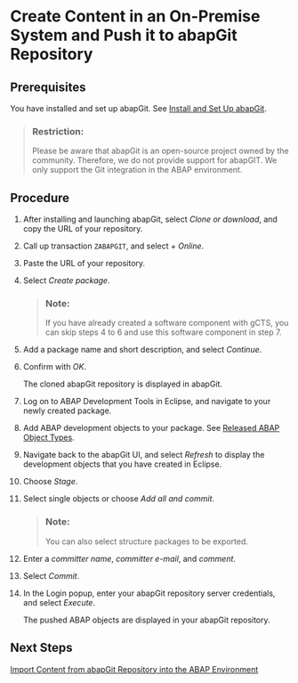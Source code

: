 <!-- loio2af08eedf488445d89690f581034dbaa -->

# Create Content in an On-Premise System and Push it to abapGit Repository



<a name="loio2af08eedf488445d89690f581034dbaa__prereq_jwg_15c_fhb"/>

## Prerequisites

You have installed and set up abapGit. See [Install and Set Up abapGit](install-and-set-up-abapgit-2002380.md).

> ### Restriction:  
> Please be aware that abapGit is an open-source project owned by the community. Therefore, we do not provide support for abapGIT. We only support the Git integration in the ABAP environment.



## Procedure

1.  After installing and launching abapGit, select *Clone or download*, and copy the URL of your repository.

2.  Call up transaction `ZABAPGIT`, and select *\+ Online*.

3.  Paste the URL of your repository.

4.  Select *Create package*.

    > ### Note:  
    > If you have already created a software component with gCTS, you can skip steps 4 to 6 and use this software component in step 7.

5.  Add a package name and short description, and select *Continue*.

6.  Confirm with *OK*.

    The cloned abapGit repository is displayed in abapGit.

7.  Log on to ABAP Development Tools in Eclipse, and navigate to your newly created package.

8.  Add ABAP development objects to your package. See [Released ABAP Object Types](released-abap-object-types-b31aa03.md).

9.  Navigate back to the abapGit UI, and select *Refresh* to display the development objects that you have created in Eclipse.

10. Choose *Stage*.

11. Select single objects or choose *Add all and commit*.

    > ### Note:  
    > You can also select structure packages to be exported.

12. Enter a *committer name*, *committer e-mail*, and *comment*.

13. Select *Commit*.

14. In the Login popup, enter your abapGit repository server credentials, and select *Execute*.

    The pushed ABAP objects are displayed in your abapGit repository.




<a name="loio2af08eedf488445d89690f581034dbaa__postreq_arz_4xc_fhb"/>

## Next Steps

[Import Content from abapGit Repository into the ABAP Environment](import-content-from-abapgit-repository-into-the-abap-environment-0b0d894.md)

